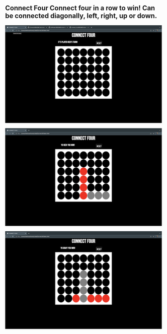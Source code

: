 Connect Four
Connect four in a row to win! Can be connected diagonally, left, right, up or down.
----------------------------------------------------------------------------------

![Game Board](images/blank.png)

![Game Board](images/redwin.png)

![Game Board](images/graywin.png)